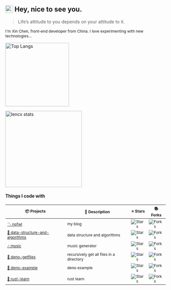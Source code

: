 <h2>
<img src="https://emojis.slackmojis.com/emojis/images/1531849430/4246/blob-sunglasses.gif?1531849430" alt="sunglasses" width="24" style="vertical-align: -4px" /> Hey, nice to see you.
</h2>

> Life’s attitude to you depends on your attitude to it.

<p style="font-size: 12px">I'm Xin Chen, front-end developer from China. I love experimenting with new technologies...</p>

<!-- title_color: "e07a5f",
icon_color: "edae49",
text_color: "ebcfb2",
bg_color: "373f51", -->

<!-- ![lencx stats](https://lencx-stats.vercel.app/api?username=lencx&show_icons=true&bg_color=320,373f51,6d597a,84a59d&icon_color=ee6c4d&title_color=e56b6f&text_color=ebcfb2) -->
<!-- [![Top Langs](https://lencx-stats.vercel.app/api/top-langs/?username=lencx&layout=compact&theme=calm)](https://github.com/lencx?tab=repositories) -->
<!--
[![Top Langs](https://lencx-stats.vercel.app/api/top-langs/?username=lencx&layout=compact&bg_color=130,323031,84a59d&icon_color=b0c4b1&title_color=eec170&text_color=a2a392)](https://github.com/lencx?tab=repositories)

![lencx stats](https://lencx-stats.vercel.app/api?username=lencx&show_icons=true&bg_color=320,323031,84a59d&icon_color=b0c4b1&title_color=eec170&text_color=a2a392) -->

<!-- ![lencx stats](https://lencx-stats.vercel.app/api?username=lencx&show_icons=true&theme=calm) -->

<a href="https://github.com/lencx?tab=repositories"><img alt="Top Langs" width="200" src="https://lencx-stats.vercel.app/api/top-langs/?username=lencx&layout=compact&bg_color=130,323031,84a59d&icon_color=b0c4b1&title_color=eec170&text_color=a2a392"></a>

<img alt="lencx stats" width="240" src="https://lencx-stats.vercel.app/api?username=lencx&show_icons=true&bg_color=320,323031,84a59d&icon_color=b0c4b1&title_color=eec170&text_color=a2a392">

#### Things I code with

<!-- <a href="https://www.github.com/nofwl/rust-learn"><img width="180" alt="nofwl" src="https://lencx-stats.vercel.app/api/pin/?username=nofwl&repo=rust-learn&&show_icons=true&bg_color=316,323031,84a59d&icon_color=b0c4b1&title_color=eec170&text_color=a2a392" /></a> -->

<table style="font-size: 12px">
  <thead align="center">
    <tr>
      <th>📦 Projects</th>
      <th>📃 Description</th>
      <th>⭐ Stars</th>
      <th>📚 Forks</th>
      <!-- <th>🛎 Issues</th> -->
    </tr>
  </thead>

  <tbody>
    <tr>
      <td><a href="https://www.nofwl.com">〽️ nofwl</a></td>
      <td>my blog</td>
      <td><img alt="Stars" src="https://img.shields.io/github/stars/lencx/nofwl?style=plastic&labelColor=373f51&color=e07a5f" /></td>
      <td><img alt="Forks" src="https://img.shields.io/github/forks/lencx/nofwl?style=plastic&labelColor=373f51&color=e07a5f" /></td>
      <!-- <td><img alt="Issues" src="https://img.shields.io/github/issues/lencx/nofwl?style=plastic&labelColor=373f51&color=e07a5f" /></td> -->
    </tr>
    <tr>
      <td><a href="https://github.com/lencx/data-structure-and-algorithms">🤖 data-structure-and-algorithms</a></td>
      <td>data structure and algorithms</td>
      <td><img alt="Stars" src="https://img.shields.io/github/stars/lencx/data-structure-and-algorithms?style=plastic&labelColor=373f51&color=e07a5f" /></td>
      <td><img alt="Forks" src="https://img.shields.io/github/forks/lencx/data-structure-and-algorithms?style=plastic&labelColor=373f51&color=e07a5f" /></td>
      <!-- <td><img alt="Issues" src="https://img.shields.io/github/issues/lencx/data-structure-and-algorithms?style=plastic&labelColor=373f51&color=e07a5f" /></td> -->
    </tr>
    <tr>
      <td><a href="https://music.nofwl.com">🎶 music</a></td>
      <td>music generator</td>
      <td><img alt="Stars" src="https://img.shields.io/github/stars/lencx/music?style=plastic&labelColor=373f51&color=e07a5f" /></td>
      <td><img alt="Forks" src="https://img.shields.io/github/forks/lencx/music?style=plastic&labelColor=373f51&color=e07a5f" /></td>
      <!-- <td><img alt="Issues" src="https://img.shields.io/github/issues/lencx/music?style=plastic&labelColor=373f51&color=e07a5f" /></td> -->
    </tr>
    <tr>
      <td><a href="https://github.com/lencx/deno-getfiles">📂 deno-getfiles</a></td>
      <td>recursively get all files in a directory</td>
      <td><img alt="Stars" src="https://img.shields.io/github/stars/lencx/deno-getfiles?style=plastic&labelColor=373f51&color=e07a5f" /></td>
      <td><img alt="Forks" src="https://img.shields.io/github/forks/lencx/deno-getfiles?style=plastic&labelColor=373f51&color=e07a5f" /></td>
      <!-- <td><img alt="Issues" src="https://img.shields.io/github/issues/lencx/deno-getfiles?style=plastic&labelColor=373f51&color=e07a5f" /></td> -->
    </tr>
    <tr>
      <td><a href="https://github.com/lencx/deno-example">🦕 deno-example</a></td>
      <td>deno example</td>
      <td><img alt="Stars" src="https://img.shields.io/github/stars/lencx/deno-example?style=plastic&labelColor=373f51&color=e07a5f" /></td>
      <td><img alt="Forks" src="https://img.shields.io/github/forks/lencx/deno-example?style=plastic&labelColor=373f51&color=e07a5f" /></td>
      <!-- <td><img alt="Issues" src="https://img.shields.io/github/issues/lencx/deno-example?style=plastic&labelColor=373f51&color=e07a5f" /></td> -->
    </tr>
    <tr>
      <td><a href="https://github.com/nofwl/rust-learn">🦀 rust-learn</a></td>
      <td>rust learn</td>
      <td><img alt="Stars" src="https://img.shields.io/github/stars/nofwl/rust-learn?style=plastic&labelColor=373f51&color=e07a5f" /></td>
      <td><img alt="Forks" src="https://img.shields.io/github/forks/nofwl/rust-learn?style=plastic&labelColor=373f51&color=e07a5f" /></td>
      <!-- <td><img alt="Issues" src="https://img.shields.io/github/issues/nofwl/rust-learn?style=plastic&labelColor=373f51&color=e07a5f" /></td> -->
    </tr>
  </tbody>
</table>
